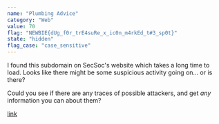 ```yaml
---
name: "Plumbing Advice"
category: "Web"
value: 70
flag: "NEWBIE{dUg_f0r_trE4suRe_x_ic0n_m4rkEd_t#3_sp0t}"
state: "hidden"
flag_case: "case_sensitive"
---
```


I found this subdomain on SecSoc's website which takes a long time to load.
Looks like there might be some suspicious activity going on... or is there?

Could you see if there are any traces of possible attackers, and get _any_ information
you can about them?

[link](https://plumbing-advice.ctf.unswsecurity.com)
